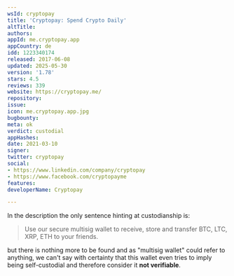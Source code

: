 ```yaml
---
wsId: cryptopay
title: 'Cryptopay: Spend Crypto Daily'
altTitle: 
authors: 
appId: me.cryptopay.app
appCountry: de
idd: 1223340174
released: 2017-06-08
updated: 2025-05-30
version: '1.78'
stars: 4.5
reviews: 339
website: https://cryptopay.me/
repository: 
issue: 
icon: me.cryptopay.app.jpg
bugbounty: 
meta: ok
verdict: custodial
appHashes: 
date: 2021-03-10
signer: 
twitter: cryptopay
social:
- https://www.linkedin.com/company/cryptopay
- https://www.facebook.com/cryptopayme
features: 
developerName: Cryptopay

---
```


In the description the only sentence hinting at custodianship is:

> Use our secure multisig wallet to receive, store and transfer BTC, LTC, XRP,
  ETH to your friends.

but there is nothing more to be found and as "multisig wallet" could refer to
anything, we can't say with certainty that this wallet even tries to imply
being self-custodial and therefore consider it **not verifiable**.
